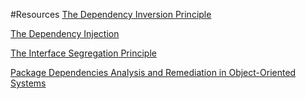 #Resources
[The Dependency Inversion Principle](http://www.objectmentor.com/resources/articles/dip.pdf)

[The Dependency Injection](http://martinfowler.com/articles/injection.html)

[The Interface Segregation Principle](http://www.objectmentor.com/resources/articles/isp.pdf)

[Package Dependencies Analysis and Remediation in Object-Oriented Systems](http://www.jannik-laval.eu/assets/files/papers/Lava11b-PhDThesis.pdf)
